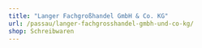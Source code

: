 ```yaml
---
title: "Langer Fachgroßhandel GmbH & Co. KG"
url: /passau/langer-fachgrosshandel-gmbh-und-co-kg/
shop: Schreibwaren
---
```

